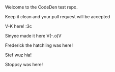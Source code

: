 
Welcome to the CodeDen test repo.

Keep it clean and your pull request will be accepted


V-K here! :3c

Sinyee made it here V(-.o)V

Frederick the hatchling was here!

Stef wuz hia!

Stoppsy was here!

